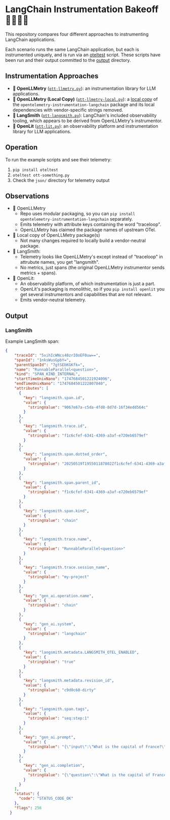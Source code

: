 # LangChain Instrumentation Bakeoff 🧁🍥🥮🍰

This repository compares four different approaches to instrumenting LangChain applications.

Each scenario runs the same LangChain application, but each is instrumented uniquely, and is run via an
[oteltest](https://github.com/pmcollins/oteltest) script. These scripts have been run and their output committed to the
[output](output) directory.

## Instrumentation Approaches

- **🧁 OpenLLMetry** ([`ott-llmetry.py`](ott-llmetry.py)): an instrumentation library for LLM applications.
- **🍥 OpenLLMetry (Local Copy)** ([`ott-llmetry-local.py`](ott-llmetry-local.py)): a [local copy](openllmetry) of
  the `opentelemetry-instrumentation-langchain` package and its local dependencies with vendor-specific strings removed.
- **🥮 LangSmith** ([`ott-langsmith.py`](ott-langsmith.py)): LangChain's included observability tooling, which appears to
  be derived from OpenLLMetry's instrumentor.
- **🍰 OpenLit** ([`ott-lit.py`](ott-lit.py)): an observability platform and instrumentation library for LLM
  applications.

## Operation

To run the example scripts and see their telemetry:

1. `pip install oteltest`
2. `oteltest ott-something.py`
3. Check the `json/` directory for telemetry output

## Observations

* 🧁 OpenLLMetry
    * Repo uses modular packaging, so you can `pip install opentelemetry-instrumentation-langchain` separately.
    * Emits telemetry with attribute keys containing the word "traceloop".
    * OpenLLMetry has claimed the package names of upstream OTel.
* 🍥 Local copy of OpenLLMetry package(s)
    * Not many changes required to locally build a vendor-neutral package.
* 🥮 LangSmith:
    * Telemetry looks like OpenLLMetry's except instead of "traceloop" in attrubute names, you get "langsmith".
    * No metrics, just spans (the original OpenLLMetry instrumentor sends metrics + spans).
* 🍰 OpenLit:
    * An observability platform, of which instrumentation is just a part.
    * OpenLit's packaging is monolithic, so if you `pip install openlit` you get several instrumentors and capabilities
      that are not relevant.
    * Emits vendor-neutral telemetry.

## Output

### LangSmith

Example LangSmith span:

```json
{
    "traceId": "5xihIcWNcs40zrIOoEF0uw==",
    "spanId": "1nksWusGpbY=",
    "parentSpanId": "7gtSEbKGKfk=",
    "name": "RunnableParallel<question>",
    "kind": "SPAN_KIND_INTERNAL",
    "startTimeUnixNano": "1747684501221924096",
    "endTimeUnixNano": "1747684501222807040",
    "attributes": [
      {
        "key": "langsmith.span.id",
        "value": {
          "stringValue": "9067e67a-c5da-4fd8-8d7d-16f34edd564c"
        }
      },
      {
        "key": "langsmith.trace.id",
        "value": {
          "stringValue": "f1c6cfef-6341-4369-a3af-e720eb6579ef"
        }
      },
      {
        "key": "langsmith.span.dotted_order",
        "value": {
          "stringValue": "20250519T195501187802Zf1c6cfef-6341-4369-a3af-e720eb6579ef.20250519T195501221924Z9067e67a-c5da-4fd8-8d7d-16f34edd564c"
        }
      },
      {
        "key": "langsmith.span.parent_id",
        "value": {
          "stringValue": "f1c6cfef-6341-4369-a3af-e720eb6579ef"
        }
      },
      {
        "key": "langsmith.span.kind",
        "value": {
          "stringValue": "chain"
        }
      },
      {
        "key": "langsmith.trace.name",
        "value": {
          "stringValue": "RunnableParallel<question>"
        }
      },
      {
        "key": "langsmith.trace.session_name",
        "value": {
          "stringValue": "my-project"
        }
      },
      {
        "key": "gen_ai.operation.name",
        "value": {
          "stringValue": "chain"
        }
      },
      {
        "key": "gen_ai.system",
        "value": {
          "stringValue": "langchain"
        }
      },
      {
        "key": "langsmith.metadata.LANGSMITH_OTEL_ENABLED",
        "value": {
          "stringValue": "true"
        }
      },
      {
        "key": "langsmith.metadata.revision_id",
        "value": {
          "stringValue": "c9d0c60-dirty"
        }
      },
      {
        "key": "langsmith.span.tags",
        "value": {
          "stringValue": "seq:step:1"
        }
      },
      {
        "key": "gen_ai.prompt",
        "value": {
          "stringValue": "{\"input\":\"What is the capital of France?\"}"
        }
      },
      {
        "key": "gen_ai.completion",
        "value": {
          "stringValue": "{\"question\":\"What is the capital of France?\"}"
        }
      }
    ],
    "status": {
      "code": "STATUS_CODE_OK"
    },
    "flags": 256
  }
```
